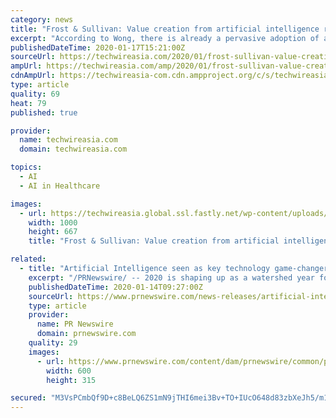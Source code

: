 ```yaml
---
category: news
title: "Frost & Sullivan: Value creation from artificial intelligence remains a priority"
excerpt: "According to Wong, there is already a pervasive adoption of artificial intelligence across industries such as manufacturing, healthcare, retail, and the public sector. Early success in those industries is likely to further influence the examination of new applications of the technology to enhance competitiveness in today’s digital age."
publishedDateTime: 2020-01-17T15:21:00Z
sourceUrl: https://techwireasia.com/2020/01/frost-sullivan-value-creation-from-artificial-intelligence-remains-a-priority/
ampUrl: https://techwireasia.com/amp/2020/01/frost-sullivan-value-creation-from-artificial-intelligence-remains-a-priority/
cdnAmpUrl: https://techwireasia-com.cdn.ampproject.org/c/s/techwireasia.com/amp/2020/01/frost-sullivan-value-creation-from-artificial-intelligence-remains-a-priority/
type: article
quality: 69
heat: 79
published: true

provider:
  name: techwireasia.com
  domain: techwireasia.com

topics:
  - AI
  - AI in Healthcare

images:
  - url: https://techwireasia.global.ssl.fastly.net/wp-content/uploads/2020/01/shutterstock_165333119.jpg
    width: 1000
    height: 667
    title: "Frost & Sullivan: Value creation from artificial intelligence remains a priority"

related:
  - title: "Artificial Intelligence seen as key technology game-changer but implementation challenges remain, finds Frost & Sullivan"
    excerpt: "/PRNewswire/ -- 2020 is shaping up as a watershed year for industries as the next wave of cognitive, automated, and immersive technologies change the way we"
    publishedDateTime: 2020-01-14T09:27:00Z
    sourceUrl: https://www.prnewswire.com/news-releases/artificial-intelligence-seen-as-key-technology-game-changer-but-implementation-challenges-remain-finds-frost--sullivan-300986425.html
    type: article
    provider:
      name: PR Newswire
      domain: prnewswire.com
    quality: 29
    images:
      - url: https://www.prnewswire.com/content/dam/prnewswire/common/prn_facebook_sharing_logo.jpg
        width: 600
        height: 315

secured: "M3VsPCmbQf9D+c8BeLQ6ZS1mN9jTHI6mei3Bv+TO+IUcO648d83zbXeJh5/m11ZWlqLEL9QXjeFaBesCWlLBpgKZOzDaTmAs5wUeA4/HCwtIqdcj3Y1TsGgNHQsvEnjIC7SUMUbal48RwH/8xtrXT6XookMdVb/7tnP3Ei6/ubFkOsRoTwW8/KCGdGvFb/CI6c3oIq7DzbKBKs3Sd3eFuY8tXs79m/F/3HLHk3mp5dZHggMj40A8KJarVMxyJULJIfAWd7slFD4SPzAlyjOKSsWKPMeXttIPGOg/4cL8mht+dXs3oTLnnX2U8QqG9ZEe65y/1W8OOCIPYZQEU1/vDxrgV5o6JjSlySfbXNQK6ADXqF+lLuD3o+lpY9dJcOqDP9pLR70NYtoF3j+DzeNSSkc/Gf5iy+LmSDBgkuPkFVatB3TaSVyrmlYone3nz1S5Z+nw/BvonQtbG3c4xY/OqQ==;1jYeJIjMcSSDv2S0jKXiwQ=="
---
```


